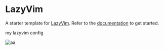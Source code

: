 #  LazyVim


A starter template for [LazyVim](https://github.com/LazyVim/LazyVim).
Refer to the [documentation](https://lazyvim.github.io/installation) to get started.



my lazyvim config





![aa](./static/2024-04-05-15-00-28.png)

